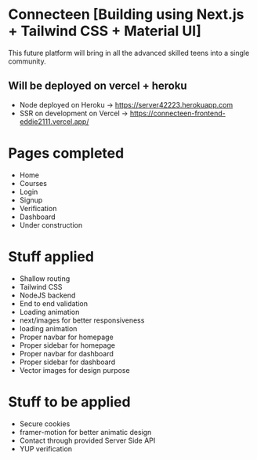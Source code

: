 # Connecteen [Building using Next.js + Tailwind CSS + Material UI]

This future platform will bring in all the advanced skilled teens into a single community.

## Will be deployed on vercel + heroku

- Node deployed on Heroku
 → https://server42223.herokuapp.com
- SSR on development on Vercel
 → https://connecteen-frontend-eddie2111.vercel.app/


# Pages completed
- Home
- Courses
- Login
- Signup
- Verification
- Dashboard
- Under construction

# Stuff applied
- Shallow routing
- Tailwind CSS
- NodeJS backend
- End to end validation
- Loading animation
- next/images for better responsiveness
- loading animation
- Proper navbar for homepage
- Proper sidebar for homepage
- Proper navbar for dashboard
- Proper sidebar for dashboard
- Vector images for design purpose

# Stuff to be applied
- Secure cookies
- framer-motion for better animatic design
- Contact through provided Server Side API
- YUP verification


